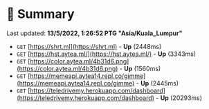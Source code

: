 # 📖 Summary
Last updated: **13/5/2022, 1:26:52 PTG "Asia/Kuala_Lumpur"**

- `GET` [https://shrt.ml](https://shrt.ml) - **Up** (2448ms)
- `GET` [https://hst.aytea.ml/](https://hst.aytea.ml/) - **Up** (3343ms)
- `GET` [https://color.aytea.ml/4b31d6.png](https://color.aytea.ml/4b31d6.png) - **Up** (1560ms)
- `GET` [https://memeapi.aytea14.repl.co/gimme](https://memeapi.aytea14.repl.co/gimme) - **Up** (2445ms)
- `GET` [https://teledrivemy.herokuapp.com/dashboard](https://teledrivemy.herokuapp.com/dashboard) - **Up** (20293ms)
